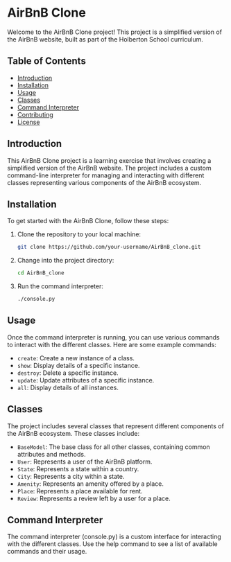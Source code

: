 # AirBnB Clone

Welcome to the AirBnB Clone project! This project is a simplified version of the AirBnB website, built as part of the Holberton School curriculum.

## Table of Contents

- [Introduction](#introduction)
- [Installation](#installation)
- [Usage](#usage)
- [Classes](#classes)
- [Command Interpreter](#command-interpreter)
- [Contributing](#contributing)
- [License](#license)

## Introduction

This AirBnB Clone project is a learning exercise that involves creating a simplified version of the AirBnB website. The project includes a custom command-line interpreter for managing and interacting with different classes representing various components of the AirBnB ecosystem.

## Installation

To get started with the AirBnB Clone, follow these steps:

1. Clone the repository to your local machine:

   ```bash
   git clone https://github.com/your-username/AirBnB_clone.git
   ```
2. Change into the project directory:

   ```bash
   cd AirBnB_clone
   ```

3. Run the command interpreter:

   ```bash
   ./console.py
   ```
## Usage
Once the command interpreter is running, you can use various commands to interact with the different classes. Here are some example commands:

- `create`: Create a new instance of a class.
- `show`: Display details of a specific instance.
- `destroy`: Delete a specific instance.
- `update`: Update attributes of a specific instance.
- `all`: Display details of all instances.

## Classes
The project includes several classes that represent different components of the AirBnB ecosystem. These classes include:

- `BaseModel`: The base class for all other classes, containing common attributes and methods.
- `User`: Represents a user of the AirBnB platform.
- `State`: Represents a state within a country.
- `City`: Represents a city within a state.
- `Amenity`: Represents an amenity offered by a place.
- `Place`: Represents a place available for rent.
- `Review`: Represents a review left by a user for a place.

## Command Interpreter
The command interpreter (console.py) is a custom interface for interacting with the different classes. Use the help command to see a list of available commands and their usage.
